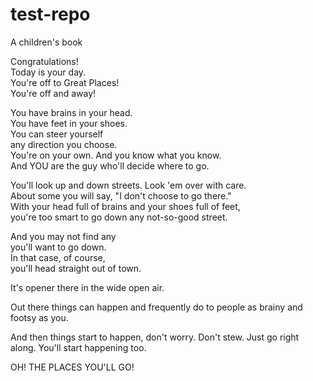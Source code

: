 # test-repo
A children's book

Congratulations!  
Today is your day.  
You're off to Great Places!  
You're off and away!  

You have brains in your head.  
You have feet in your shoes.  
You can steer yourself   
any direction you choose.  
You're on your own. And you know what you know.  
And YOU are the guy who'll decide where to go.  

You'll look up and down streets. Look 'em over with care.  
About some you will say, "I don't choose to go there."  
With your head full of brains and your shoes full of feet,   
you're too smart to go down any not-so-good street.  

And you may not find any  
you'll want to go down.  
In that case, of course,  
you'll head straight out of town.  

It's opener there
in the wide open air.

Out there things can happen
and frequently do
to people as brainy
and footsy as you.

And then things start to happen,
don't worry. Don't stew.
Just go right along.
You'll start happening too.

OH!
THE PLACES YOU'LL GO!
